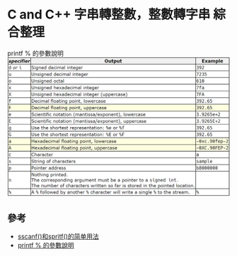 C and C++ 字串轉整數，整數轉字串 綜合整理
===

printf % 的參數說明  
![](https://github.com/hunandy14/HongWeiHao/blob/master/string_num_transfer/printf.png)

## 參考
- [sscanf()和spritf()的简单用法](http://blog.csdn.net/leonharetd/article/details/8664542)
- [printf % 的參數說明](http://www.cplusplus.com/reference/cstdio/printf/)